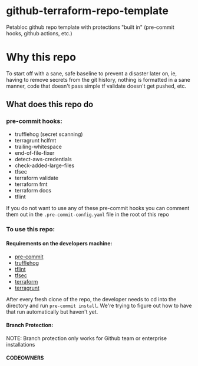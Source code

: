 # github-terraform-repo-template
Petabloc github repo template with protections "built in" (pre-commit hooks, github actions, etc.)

# Why this repo
To start off with a sane, safe baseline to prevent a disaster later on, ie, having to remove secrets from the git history, nothing is formatted in a sane manner, code that doesn't pass simple tf validate doesn't get pushed, etc.

## What does this repo do
### pre-commit hooks:
* trufflehog (secret scanning)
* terragrunt hclfmt
* trailing-whitespace
* end-of-file-fixer
* detect-aws-credentials
* check-added-large-files
* tfsec
* terraform validate
* terraform fmt
* terraform docs
* tflint

If you do not want to use any of these pre-commit hooks you can comment them out in the `.pre-commit-config.yaml` file in the root of this repo

### To use this repo:
#### Requirements on the developers machine:
* [pre-commit](https://pre-commit.com/)
* [trufflehog](https://github.com/trufflesecurity/trufflehog)
* [tflint](https://github.com/terraform-linters/tflint)
* [tfsec](https://tfsec.dev)
* [terraform](https://www.terraform.io/)
* [terragrunt](https://terragrunt.gruntwork.io/)

After every fresh clone of the repo, the developer needs to cd into the directory and run `pre-commit install`. We're trying to figure out how to have that run automatically but haven't yet.

#### Branch Protection:
NOTE: Branch protection only works for Github team or enterprise installations

#### CODEOWNERS
